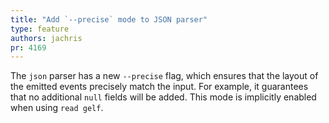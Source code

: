 ```yaml
---
title: "Add `--precise` mode to JSON parser"
type: feature
authors: jachris
pr: 4169
---
```


The `json` parser has a new `--precise` flag, which ensures that the layout of
the emitted events precisely match the input. For example, it guarantees that no
additional `null` fields will be added. This mode is implicitly enabled when
using `read gelf`.
